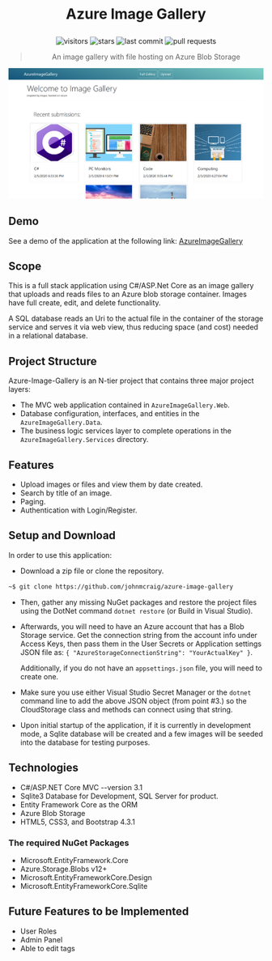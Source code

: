 <h1 align="center">

Azure Image Gallery

</h1>

<div align="center">

![visitors](https://vistr.dev/badge?repo=johnmcraig.Azure-image-gallery)
![stars](https://img.shields.io/github/stars/johnmcraig/Azure-image-gallery?style=flat-square&cacheSeconds=604800)
![last commit](https://img.shields.io/github/last-commit/johnmcraig/Azure-image-gallery?style=flat-square&cacheSeconds=86400)
![pull requests](https://img.shields.io/github/issues-pr/johnmcraig/Azure-image-gallery?color=0088ff)

</div>

<div align="center">

> An image gallery with file hosting on Azure Blob Storage

</div>

![Screenshot](resources/ImageGallery.png)

## Demo

See a demo of the application at the following link: [AzureImageGallery](https://azureimagegallery.azurewebsites.net/)

## Scope

This is a full stack application using C#/ASP.Net Core as an image gallery that uploads and reads files to an Azure blob storage container. Images have full create, edit, and delete functionality.

A SQL database reads an Uri to the actual file in the container of the storage service and serves it via web view, thus reducing space (and cost) needed in a relational database.

## Project Structure

Azure-Image-Gallery is an N-tier project that contains three major project layers:

- The MVC web application contained in `AzureImageGallery.Web`.
- Database configuration, interfaces, and entities in the `AzureImageGallery.Data`.
- The business logic services layer to complete operations in the `AzureImageGallery.Services` directory.  

## Features

- Upload images or files and view them by date created.
- Search by title of an image.
- Paging.
- Authentication with Login/Register.

## Setup and Download

In order to use this application:

- Download a zip file or clone the repository.

```bash
~$ git clone https://github.com/johnmcraig/azure-image-gallery
```

- Then, gather any missing NuGet packages and restore the project files using the DotNet command `dotnet restore` (or Build in Visual Studio).

- Afterwards, you will need to have an Azure account that has a Blob Storage service. Get the connection string from the account info under Access Keys, then pass them in the User Secrets or Application settings JSON file as:
`{ "AzureStorageConnectionString": "YourActualKey" }`.

    Additionally, if you do not have an `appsettings.json` file, you will need to create one.

- Make sure you use either Visual Studio Secret Manager or the `dotnet` command line to add the above JSON object (from point #3.) so the CloudStorage class and methods can connect using that string.

- Upon initial startup of the application, if it is currently in development mode, a Sqlite database will be created and a few images will be seeded into the database for testing purposes.

## Technologies

- C#/ASP.NET Core MVC --version 3.1
- Sqlite3 Database for Development, SQL Server for product.
- Entity Framework Core as the ORM
- Azure Blob Storage
- HTML5, CSS3, and Bootstrap 4.3.1

### The required NuGet Packages

- Microsoft.EntityFramework.Core
- Azure.Storage.Blobs v12+
- Microsoft.EntityFrameworkCore.Design
- Microsoft.EntityFrameworkCore.Sqlite

## Future Features to be Implemented

- User Roles
- Admin Panel
- Able to edit tags
